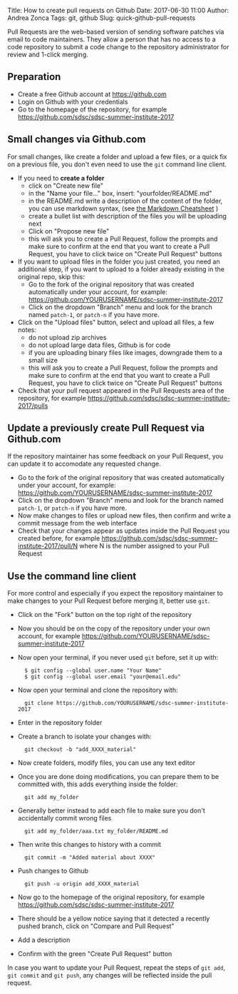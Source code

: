 Title: How to create pull requests on Github
Date: 2017-06-30 11:00
Author: Andrea Zonca
Tags: git, github
Slug: quick-github-pull-requests

Pull Requests are the web-based version of sending software patches via email to code maintainers.
They allow a person that has no access to a code repository to submit a code change to the repository administrator for review and 1-click merging.

## Preparation

* Create a free Github account at <https://github.com>
* Login on Github with your credentials
* Go to the homepage of the repository, for example <https://github.com/sdsc/sdsc-summer-institute-2017>

## Small changes via Github.com

For small changes, like create a folder and upload a few files, or a quick fix on a previous file, you don't even need to use the `git` command line client.

* If you need to **create a folder**
    * click on "Create new file"
    * in the "Name your file..." box, insert: "yourfolder/README.md"
    * in the README.md write a description of the content of the folder, you can use markdown syntax, (see [the Markdown Cheatsheet](https://github.com/adam-p/markdown-here/wiki/Markdown-Cheatsheet) )
    * create a bullet list with description of the files you will be uploading next
    * Click on "Propose new file"
    * this will ask you to create a Pull Request, follow the prompts and make sure to confirm at the end that you want to create a Pull Request, you have to click twice on "Create Pull Request" buttons
* If you want to upload files in the folder you just created, you need an additional step, if you want to upload to a folder already existing in the original repo, skip this:
    * Go to the fork of the original repository that was created automatically under your account, for example: <https://github.com/YOURUSERNAME/sdsc-summer-institute-2017>
    * Click on the dropdown "Branch" menu and look for the branch named `patch-1`, or `patch-n` if you have more.
* Click on the "Upload files" button, select and upload all files, a few notes:
    * do not upload zip archives
    * do not upload large data files, Github is for code
    * if you are uploading binary files like images, downgrade them to a small size
    * this will ask you to create a Pull Request, follow the prompts and make sure to confirm at the end that you want to create a Pull Request, you have to click twice on "Create Pull Request" buttons
* Check that your pull request appeared in the Pull Requests area of the repository, for example <https://github.com/sdsc/sdsc-summer-institute-2017/pulls>

## Update a previously create Pull Request via Github.com

If the repository maintainer has some feedback on your Pull Request, you can update it to accomodate any requested change.

* Go to the fork of the original repository that was created automatically under your account, for example: <https://github.com/YOURUSERNAME/sdsc-summer-institute-2017>
* Click on the dropdown "Branch" menu and look for the branch named `patch-1`, or `patch-n` if you have more.
* Now make changes to files or upload new files, then confirm and write a commit message from the web interface
* Check that your changes appear as updates inside the Pull Request you created before, for example  <https://github.com/sdsc/sdsc-summer-institute-2017/pull/N> where N is the number assigned to your Pull Request
    
## Use the command line client

For more control and especially if you expect the repository maintainer to make changes to your Pull Request before merging it, better use `git`.

* Click on the "Fork" button on the top right of the repository
* Now you should be on the copy of the repository under your own account, for example <https://github.com/YOURUSERNAME/sdsc-summer-institute-2017>
* Now open your terminal, if you never used `git` before, set it up with:

        $ git config --global user.name "Your Name"
        $ git config --global user.email "your@email.edu"

* Now open your terminal and clone the repository with:

        git clone https://github.com/YOURUSERNAME/sdsc-summer-institute-2017
       
* Enter in the repository folder
* Create a branch to isolate your changes with:

        git checkout -b "add_XXXX_material"
        
* Now create folders, modify files, you can use any text editor
* Once you are done doing modifications, you can prepare them to be committed with, this adds everything inside the folder:

        git add my_folder
        
* Generally better instead to add each file to make sure you don't accidentally commit wrong files

        git add my_folder/aaa.txt my_folder/README.md
        
* Then write this changes to history with a commit

        git commit -m "Added material about XXXX"
        
* Push changes to Github

        git push -u origin add_XXXX_material
        
* Now go to the homepage of the original repository, for example <https://github.com/sdsc/sdsc-summer-institute-2017>
* There should be a yellow notice saying that it detected a recently pushed branch, click on "Compare and Pull Request"
* Add a description
* Confirm with the green "Create Pull Request" button

In case you want to update your Pull Request, repeat the steps of `git add`, `git commit` and `git push`, any changes will be reflected inside the pull request.
        


   